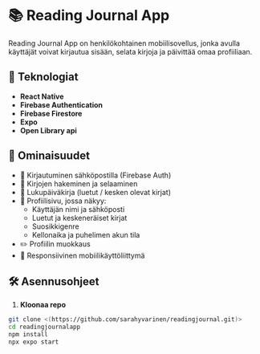 # 📚 Reading Journal App

Reading Journal App on henkilökohtainen mobiilisovellus, jonka avulla käyttäjät voivat kirjautua sisään, selata kirjoja ja päivittää omaa profiiliaan.

## 🔧 Teknologiat

- **React Native**
- **Firebase Authentication**
- **Firebase Firestore**
- **Expo**
- **Open Library api**

## 🚀 Ominaisuudet

- 🔐 Kirjautuminen sähköpostilla (Firebase Auth)
- 📖 Kirjojen hakeminen ja selaaminen
- 📓 Lukupäiväkirja (luetut / kesken olevat kirjat)
- 🦊 Profiilisivu, jossa näkyy:
  - Käyttäjän nimi ja sähköposti
  - Luetut ja keskeneräiset kirjat
  - Suosikkigenre
  - Kellonaika ja puhelimen akun tila
- ✏️ Profiilin muokkaus
- 📱 Responsiivinen mobiilikäyttöliittymä


## 🛠️ Asennusohjeet

1. **Kloonaa repo**
```bash
git clone <(https://github.com/sarahyvarinen/readingjournal.git)>
cd readingjournalapp
npm install
npx expo start

